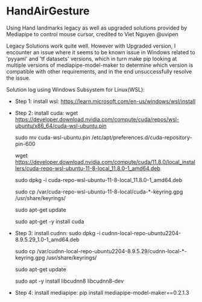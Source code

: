 # HandAirGesture

Using Hand landmarks legacy as well as upgraded solutions provided by Mediapipe to control mouse cursor, credited to Viet Nguyen @uvipen

Legacy Solutions work quite well. However with Upgraded version, I encounter an issue where it seems to be known issue in Windows related to 'pyyaml' and 'tf datasets' versions, which in turn make pip looking at multiple versions of mediapipe-model-maker to determine which version is compatible with other requirements, and in the end unsuccessfully resolve the issue.

Solution log using Windows Subsystem for Linux(WSL):

- Step 1: install wsl:
  https://learn.microsoft.com/en-us/windows/wsl/install

- Step 2: install cuda:
  wget https://developer.download.nvidia.com/compute/cuda/repos/wsl-ubuntu/x86_64/cuda-wsl-ubuntu.pin

  sudo mv cuda-wsl-ubuntu.pin /etc/apt/preferences.d/cuda-repository-pin-600

  wget https://developer.download.nvidia.com/compute/cuda/11.8.0/local_installers/cuda-repo-wsl-ubuntu-11-8-local_11.8.0-1_amd64.deb

  sudo dpkg -i cuda-repo-wsl-ubuntu-11-8-local_11.8.0-1_amd64.deb

  sudo cp /var/cuda-repo-wsl-ubuntu-11-8-local/cuda-\*-keyring.gpg /usr/share/keyrings/

  sudo apt-get update

  sudo apt-get -y install cuda

- Step 3: install cudnn:
  sudo dpkg -i cudnn-local-repo-ubuntu2204-8.9.5.29_1.0-1_amd64.deb

  sudo cp /var/cudnn-local-repo-ubuntu2204-8.9.5.29/cudnn-local-\*-keyring.gpg /usr/share/keyrings/

  sudo apt-get update

  sudo apt -y install libcudnn8 libcudnn8-dev

- Step 4: install mediapipe:
  pip install mediapipe-model-maker==0.2.1.3
